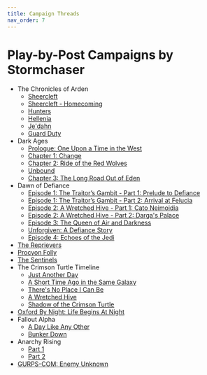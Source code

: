 ```yaml
---
title: Campaign Threads
nav_order: 7
---
```


# Play-by-Post Campaigns by Stormchaser

- The Chronicles of Arden
  - [Sheercleft](https://www.dndbeyond.com/forums/d-d-beyond-general/play-by-post/22396-the-chronicles-of-arden-sheercleft)
  - [Sheercleft - Homecoming](https://discord.com/channels/476843342001602570/985843959819546624)
  - [Hunters](https://dndbeyond.com/forums/d-d-beyond-general/play-by-post/32262-the-chronicles-of-arden-hunters)
  - [Hellenia](https://app.roll20.net/forum/post/8831028/liberty-beguiling/?pagenum=1)
  - [Je'dahn](https://discord.com/channels/476843342001602570/722185316370350253)
  - [Guard Duty](https://discord.com/channels/476843342001602570/840335141308989491)
- Dark Ages
  - [Prologue: One Upon a  Time in the West](https://paizo.com/campaigns/DarkAges/gameplay)
  - [Chapter 1: Change](https://app.roll20.net/forum/post/6708877/chapter-1-change/?pagenum=1)
  - [Chapter 2: Ride of the Red Wolves](https://app.roll20.net/forum/post/8103227/chapter-2-ride-of-the-red-wolves/?pagenum=1)
  - [Unbound](https://app.roll20.net/forum/post/8597193/unbound/?pagenum=1)
  - [Chapter 3: The Long Road Out of Eden](https://app.roll20.net/forum/post/10511668/chapter-3-the-long-road-out-of-eden/?pagenum=1)
- Dawn of Defiance
  - [Episode 1: The Traitor’s Gambit - Part 1: Prelude to Defiance](https://app.roll20.net/forum/post/6041651/episode-1-the-traitors-gambit-part-1-prelude-to-defiance/?pagenum=1)
  - [Episode 1: The Traitor’s Gambit - Part 2: Arrival at Felucia](https://app.roll20.net/forum/post/6764215/episode-1-the-traitors-gambit-part-2-arrival-at-felucia/?pagenum=1)
  - [Episode 2: A Wretched Hive - Part 1: Cato Neimoidia](https://app.roll20.net/forum/post/7054595/episode-2-a-wretched-hive-part-1-cato-neimoidia/?pagenum=1)
  - [Episode 2: A Wretched Hive - Part 2: Darga's Palace](https://app.roll20.net/forum/post/7231540/episode-2-a-wretched-hive-part-2-dargas-palace)
  - [Episode 3: The Queen of Air and Darkness](https://app.roll20.net/forum/post/9509626/episode-3-the-queen-of-air-and-darkness/?pagenum=1)
  - [Unforgiven: A Defiance Story](https://app.roll20.net/forum/post/10653821/unforgiven-a-defiance-story/?pagenum=1)
  - [Episode 4: Echoes of the Jedi](https://app.roll20.net/forum/post/10605047/episode-4-echoes-of-the-jedi/?pagenum=1)
- [The Reprievers](https://discord.com/channels/476843342001602570/871796471710777405)
- [Procyon Folly](https://discord.com/channels/476843342001602570/871647304199864351)
- [The Sentinels](https://discord.com/channels/476843342001602570/893843266309615617)
- The Crimson Turtle Timeline
  - [Just Another Day](https://app.roll20.net/forum/post/1342536/just-another-day)
  - [A Short Time Ago in the Same Galaxy](https://app.roll20.net/forum/post/1371533/a-short-time-ago-in-the-same-galaxy)
  - [There's No Place I Can Be](https://app.roll20.net/forum/post/1394970/theres-no-place-i-can-be/?pagenum=1)
  - [A Wretched Hive](https://app.roll20.net/forum/post/1427518/a-wretched-hive/?pagenum=1)
  - [Shadow of the Crimson Turtle](https://app.roll20.net/forum/post/7470280/shadow-of-the-crimson-turtle/?pagenum=1)
- [Oxford By Night: Life Begins At Night](https://app.roll20.net/forum/post/8342777/chapter-1-life-begins-at-night/?pagenum=1)
- Fallout Alpha
  - [A Day Like Any Other](https://app.roll20.net/forum/post/9032808/a-day-like-any-other)
  - [Bunker Down](https://app.roll20.net/forum/post/9016666/bunker-down/?pagenum=1)
- Anarchy Rising
  - [Part 1](https://discord.com/channels/463731807624495126/680095089409786024)
  - [Part 2](https://discord.com/channels/476843342001602570/815283361966325771)
- [GURPS-COM: Enemy Unknown](https://app.roll20.net/forum/post/6894776/prologue-enemy-unknown/?pagenum=1)
